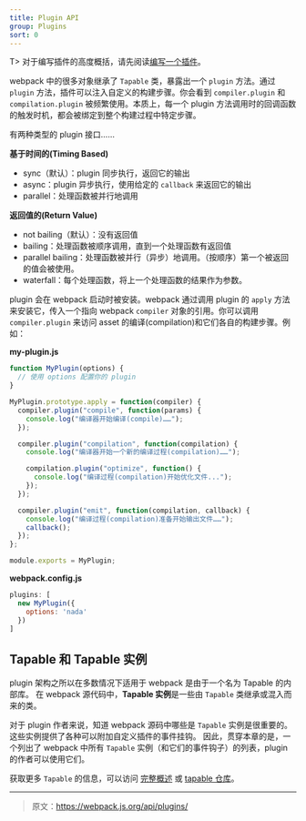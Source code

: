 ```yaml
---
title: Plugin API
group: Plugins
sort: 0
---
```


T> 对于编写插件的高度概括，请先阅读[编写一个插件](/contribute/writing-a-plugin)。

webpack 中的很多对象继承了 `Tapable` 类，暴露出一个 `plugin` 方法。通过 `plugin` 方法，插件可以注入自定义的构建步骤。你会看到 `compiler.plugin` 和 `compilation.plugin` 被频繁使用。本质上，每一个 plugin 方法调用时的回调函数的触发时机，都会被绑定到整个构建过程中特定步骤。

有两种类型的 plugin 接口……

__基于时间的(Timing Based)__

- sync（默认）：plugin 同步执行，返回它的输出
- async：plugin 异步执行，使用给定的 `callback` 来返回它的输出
- parallel：处理函数被并行地调用

__返回值的(Return Value)__

- not bailing（默认）：没有返回值
- bailing：处理函数被顺序调用，直到一个处理函数有返回值
- parallel bailing：处理函数被并行（异步）地调用。（按顺序）第一个被返回的值会被使用。
- waterfall：每个处理函数，将上一个处理函数的结果作为参数。

plugin 会在 webpack 启动时被安装。webpack 通过调用 plugin 的 `apply` 方法来安装它，传入一个指向 webpack `compiler` 对象的引用。你可以调用 `compiler.plugin` 来访问 asset 的编译(compilation)和它们各自的构建步骤。例如：

__my-plugin.js__

``` js
function MyPlugin(options) {
  // 使用 options 配置你的 plugin
}

MyPlugin.prototype.apply = function(compiler) {
  compiler.plugin("compile", function(params) {
    console.log("编译器开始编译(compile)……");
  });

  compiler.plugin("compilation", function(compilation) {
    console.log("编译器开始一个新的编译过程(compilation)……");

    compilation.plugin("optimize", function() {
      console.log("编译过程(compilation)开始优化文件...");
    });
  });

  compiler.plugin("emit", function(compilation, callback) {
    console.log("编译过程(compilation)准备开始输出文件……");
    callback();
  });
};

module.exports = MyPlugin;
```

__webpack.config.js__

``` js
plugins: [
  new MyPlugin({
    options: 'nada'
  })
]
```


## Tapable 和 Tapable 实例

plugin 架构之所以在多数情况下适用于 webpack 是由于一个名为 Tapable 的内部库。
在 webpack 源代码中，**Tapable 实例**是一些由 `Tapable` 类继承或混入而来的类。

对于 plugin 作者来说，知道 webpack 源码中哪些是 `Tapable` 实例是很重要的。这些实例提供了各种可以附加自定义插件的事件挂钩。
因此，贯穿本章的是，一个列出了 webpack 中所有 `Tapable` 实例（和它们的事件钩子）的列表，plugin 的作者可以使用它们。

获取更多 `Tapable` 的信息，可以访问 [完整概述](/api/tapable) 或 [tapable 仓库](https://github.com/webpack/tapable)。

***

> 原文：https://webpack.js.org/api/plugins/
